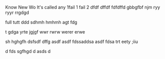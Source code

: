 Know
New
Wo
It's called any 
1fail 1
 fail 2
dfdf
dffdf
fdfdffd
gbbgfbf
njm
ryy
ryyr
rrgdgd

full
tutt
ddd
sdhmh
hmhmh
agt
fdg

t
gdga
yrte
jgjgf
wwr 
rwrw
werer
erwe

sh
hghgfh
dsfsdf
dffg
asdf
asdf
fdssaddsa
asdf
fdsa
trt
eety
;iiu

d
fds
sgfhgd
d
asds
d



